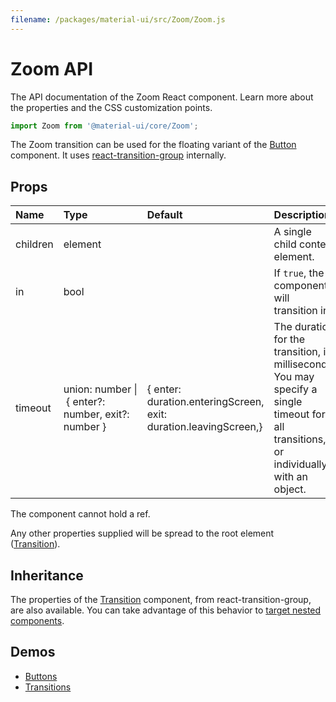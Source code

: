 ```yaml
---
filename: /packages/material-ui/src/Zoom/Zoom.js
---
```


<!--- This documentation is automatically generated, do not try to edit it. -->

# Zoom API

<p class="description">The API documentation of the Zoom React component. Learn more about the properties and the CSS customization points.</p>

```js
import Zoom from '@material-ui/core/Zoom';
```

The Zoom transition can be used for the floating variant of the
[Button](https://material-ui.com/demos/buttons/#floating-action-buttons) component.
It uses [react-transition-group](https://github.com/reactjs/react-transition-group) internally.

## Props

| Name                                    | Type                                                                                                         | Default                                                                                            | Description                                                                                                                             |
| :-------------------------------------- | :----------------------------------------------------------------------------------------------------------- | :------------------------------------------------------------------------------------------------- | :-------------------------------------------------------------------------------------------------------------------------------------- |
| <span class="prop-name">children</span> | <span class="prop-type">element</span>                                                                       |                                                                                                    | A single child content element.                                                                                                         |
| <span class="prop-name">in</span>       | <span class="prop-type">bool</span>                                                                          |                                                                                                    | If `true`, the component will transition in.                                                                                            |
| <span class="prop-name">timeout</span>  | <span class="prop-type">union:&nbsp;number&nbsp;&#124;<br>&nbsp;{ enter?: number, exit?: number }<br></span> | <span class="prop-default">{ enter: duration.enteringScreen, exit: duration.leavingScreen,}</span> | The duration for the transition, in milliseconds. You may specify a single timeout for all transitions, or individually with an object. |

The component cannot hold a ref.

Any other properties supplied will be spread to the root element ([Transition](https://reactcommunity.org/react-transition-group/#Transition)).

## Inheritance

The properties of the [Transition](https://reactcommunity.org/react-transition-group/#Transition) component, from react-transition-group, are also available.
You can take advantage of this behavior to [target nested components](/guides/api/#spread).

## Demos

- [Buttons](/demos/buttons/)
- [Transitions](/utils/transitions/)

